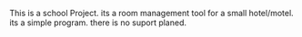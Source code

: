 This is a school Project. its a room management tool for a small hotel/motel. its a simple program. there is no suport planed.
